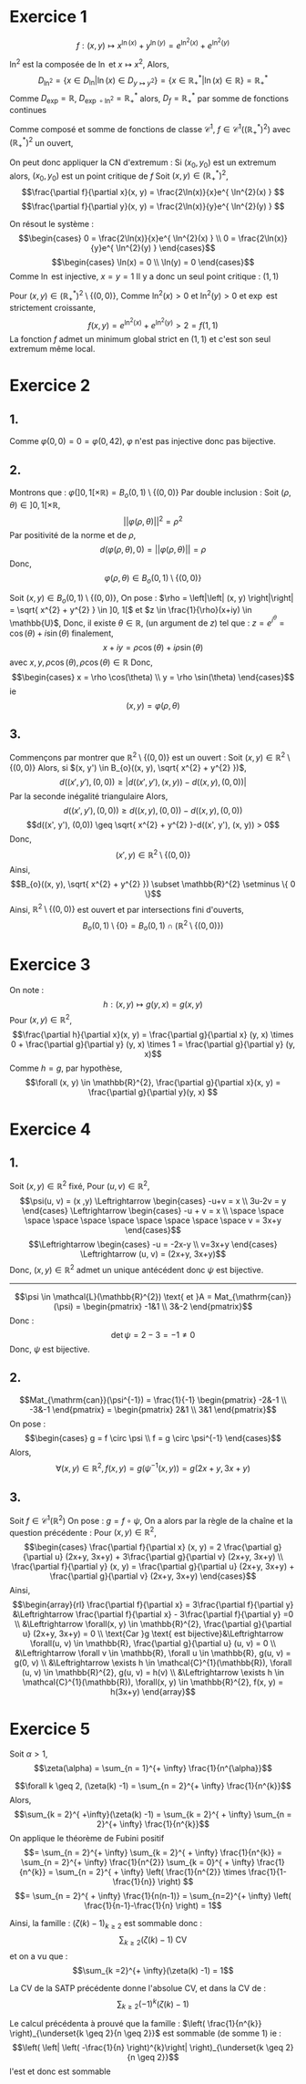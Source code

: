 # Exercice 1
$$f:(x, y) \mapsto x^{\ln(x)} + y^{\ln(y)} = e^{ \ln^{2}(x) }+e^{ \ln^{2}(y) }$$

$\ln^{2}$ est la composée de $\ln$ et $x \mapsto x^{2}$, 
Alors, 
$$D_{\ln^{2}} = \{ x \in D_{\ln} | \ln(x) \in D_{y \mapsto y^{2}} \}=\{ x \in \mathbb{R}_{+}^{*} | \ln(x) \in \mathbb{R} \} = \mathbb{R}^{*}_{+}$$
Comme $D_{\exp} = \mathbb{R}$, $D_{\exp \circ \ln^{2}} = \mathbb{R}^{*}_{+}$ alors, $D_{f} = \mathbb{R}_{+}^{*}$ par somme de fonctions continues

Comme composé et somme de fonctions de classe $\mathcal{C}^{1}$, $f \in \mathcal{C}^{1}((\mathbb{R}_{+}^{*})^{2})$ avec $(\mathbb{R}_{+}^{*})^{2}$ un ouvert, 

On peut donc appliquer la CN d'extremum : 
Si $(x_{0}, y_{0})$ est un extremum alors, $(x_{0}, y_{0})$ est un point critique de $f$
Soit $(x, y) \in (\mathbb{R}^{*}_{+})^{2}$, 
$$\frac{\partial f}{\partial x}(x, y) = \frac{2\ln(x)}{x}e^{ \ln^{2}(x) } $$
$$\frac{\partial f}{\partial y}(x, y) = \frac{2\ln(x)}{y}e^{ \ln^{2}(y) } $$

On résout le système : 
$$\begin{cases}
0 = \frac{2\ln(x)}{x}e^{ \ln^{2}(x) }  \\
0 = \frac{2\ln(x)}{y}e^{ \ln^{2}(y) } 
\end{cases}$$
$$\begin{cases}
\ln(x) = 0 \\
\ln(y) = 0
\end{cases}$$
Comme $\ln$ est injective, $x = y = 1$
Il y a donc un seul point critique : $(1, 1)$

Pour $(x, y) \in (\mathbb{R}^{*}_{+})^{2} \setminus \{ (0, 0) \}$, 
Comme $\ln^{2}(x)>0$ et $\ln^{2}(y)>0$ et $\exp$ est strictement croissante, 
$$f(x, y) = e^{ \ln^{2}(x) } + e^{ \ln^{2}(y) } > 2 = f(1, 1) $$
La fonction $f$ admet un minimum global strict en $(1, 1)$ et c'est son seul extremum même local. 

# Exercice 2
## 1.
Comme $\varphi(0, 0) = 0 = \varphi(0, 42)$, $\varphi$ n'est pas injective donc pas bijective. 

## 2.
Montrons que : $\varphi (]0, 1[ \times \mathbb{R}) = B_{o}(0, 1)\setminus \{ (0, 0) \}$
Par double inclusion : 
Soit $(\rho, \theta) \in ]0, 1[ \times \mathbb{R}$,
$$\left|\left| \varphi(\rho, \theta) \right|\right|^{2}= \rho^{2}$$
Par positivité de la norme et de $\rho$, 
$$d(\varphi(\rho, \theta), 0)=\left|\left| \varphi(\rho, \theta) \right|\right|= \rho$$
Donc, 
$$\varphi(\rho, \theta) \in B_{o}(0, 1) \setminus\{ (0, 0) \} $$

Soit $(x, y) \in B_{o}(0, 1) \setminus \{ (0, 0) \}$, 
On pose : $\rho = \left|\left| (x, y) \right|\right| = \sqrt{ x^{2} + y^{2} } \in ]0, 1[$
et $z \in \frac{1}{\rho}(x+iy) \in \mathbb{U}$, 
Donc, il existe $\theta \in \mathbb{R}$, (un argument de $z$)
tel que : $z = e^{ i^{\theta} } = \cos(\theta) + i\sin(\theta)$
finalement, 
$$x+iy = \rho \cos(\theta) + i \rho \sin(\theta)$$
avec $x, y, \rho \cos(\theta), \rho \cos(\theta) \in \mathbb{R}$
Donc,
$$\begin{cases}
x = \rho \cos(\theta) \\
y = \rho \sin(\theta)
\end{cases}$$
ie 
$$(x, y) = \varphi(\rho, \theta)$$

## 3.
Commençons par montrer que $\mathbb{R}^{2} \setminus \{ (0, 0) \}$ est un ouvert : 
Soit $(x, y) \in \mathbb{R}^{2} \setminus \{ (0, 0) \}$
Alors, si $(x, y') \in B_{o}((x, y), \sqrt{ x^{2} + y^{2} })$, 
$$d((x', y'), (0,0)) \geq \left| d((x', y'), (x, y))-d((x, y), (0, 0))\right|$$
Par la seconde inégalité triangulaire
Alors, 
$$d((x', y'), (0, 0))\geq d((x, y), (0, 0)) - d((x, y), (0, 0))$$
$$d((x', y'), (0,0)) \geq \sqrt{ x^{2} + y^{2} }-d((x', y'), (x, y)) > 0$$
Donc, 
$$(x', y) \in \mathbb{R}^{2} \setminus \{ (0, 0) \}$$
Ainsi, 
$$B_{o}((x, y), \sqrt{ x^{2} + y^{2} }) \subset \mathbb{R}^{2} \setminus \{ 0 \}$$
Ainsi, $\mathbb{R}^{2} \setminus \{ (0, 0) \}$ est ouvert
et par intersections fini d'ouverts,
$$B_{o}(0, 1) \setminus \{ 0 \} = B_{o}(0, 1) \cap (\mathbb{R}^{2} \setminus \{ (0, 0) \})$$

# Exercice 3
On note : 
$$h : (x, y) \mapsto g(y, x)=g(x, y)$$
Pour $(x, y) \in \mathbb{R}^{2}$, 
$$\frac{\partial h}{\partial x}(x, y) = \frac{\partial g}{\partial x} (y, x) \times 0 +  \frac{\partial g}{\partial y} (y, x) \times 1 = \frac{\partial g}{\partial y} (y, x)$$
Comme $h = g$, par hypothèse,
$$\forall (x, y) \in \mathbb{R}^{2}, \frac{\partial g}{\partial x}(x, y) = \frac{\partial g}{\partial y}(y, x)  $$

# Exercice 4
## 1.
Soit $(x, y) \in \mathbb{R}^{2}$ fixé, 
Pour $(u, v) \in \mathbb{R}^{2}$, 
$$\psi(u, v) = (x ,y) \Leftrightarrow \begin{cases}
-u+v = x \\
3u-2v = y
\end{cases} \Leftrightarrow \begin{cases}
-u + v = x \\
\space \space \space \space \space \space \space \space \space \space  v = 3x+y
\end{cases}$$
$$\Leftrightarrow \begin{cases}
-u = -2x-y \\
v=3x+y
\end{cases} \Leftrightarrow (u, v) = (2x+y, 3x+y)$$
Donc, $(x, y) \in \mathbb{R}^{2}$ admet un unique antécédent donc $\psi$ est bijective.
___
$$\psi \in \mathcal{L}(\mathbb{R}^{2}) \text{ et }A = Mat_{\mathrm{can}}(\psi) = \begin{pmatrix}
-1&1 \\
3&-2
\end{pmatrix}$$
Donc : 
$$\det \psi = 2-3 = -1 \neq 0$$
Donc, $\psi$ est bijective. 

## 2.
$$Mat_{\mathrm{can}}(\psi^{-1}) = \frac{1}{-1} \begin{pmatrix}
-2&-1 \\
-3&-1
\end{pmatrix} = \begin{pmatrix}
2&1 \\
3&1
\end{pmatrix}$$
On pose : 
$$\begin{cases}
g = f \circ \psi \\
f = g \circ \psi^{-1}
\end{cases}$$
Alors, 
$$\forall (x, y) \in \mathbb{R}^{2}, f(x, y) = g(\psi^{-1}(x, y)) = g(2x+y, 3x+y)$$

## 3.
Soit $f \in \mathcal{C}^{1}(\mathbb{R}^{2})$
On pose : $g = f \circ \psi$,
On a alors par la règle de la chaîne et la question précédente : 
Pour $(x, y) \in \mathbb{R}^{2}$, 
$$\begin{cases}
\frac{\partial f}{\partial x} (x, y) = 2 \frac{\partial g}{\partial u} (2x+y, 3x+y) + 3\frac{\partial g}{\partial v} (2x+y, 3x+y) \\
\frac{\partial f}{\partial y} (x, y) = \frac{\partial g}{\partial u} (2x+y, 3x+y) + \frac{\partial g}{\partial v} (2x+y, 3x+y)
\end{cases}$$
Ainsi, 
$$\begin{array}{rl}
\frac{\partial f}{\partial x} = 3\frac{\partial f}{\partial y} &\Leftrightarrow \frac{\partial f}{\partial x} - 3\frac{\partial f}{\partial y} =0 \\
&\Leftrightarrow \forall(x, y) \in \mathbb{R}^{2}, \frac{\partial g}{\partial u} (2x+y, 3x+y) = 0 \\
\text{Car }g \text{ est bijective}&\Leftrightarrow \forall(u, v) \in \mathbb{R}, \frac{\partial g}{\partial u} (u, v) = 0 \\
&\Leftrightarrow \forall v \in \mathbb{R}, \forall u \in \mathbb{R}, g(u, v) = g(0, v) \\
&\Leftrightarrow \exists h \in \mathcal{C}^{1}(\mathbb{R}), \forall (u, v) \in \mathbb{R}^{2}, g(u, v) = h(v) \\
&\Leftrightarrow \exists h \in \mathcal{C}^{1}(\mathbb{R}), \forall(x, y) \in \mathbb{R}^{2}, f(x, y) = h(3x+y)
\end{array}$$

# Exercice 5
Soit $\alpha > 1$, 
$$\zeta(\alpha) = \sum_{n = 1}^{+ \infty} \frac{1}{n^{\alpha}}$$

$$\forall k \geq 2, (\zeta(k) -1) = \sum_{n = 2}^{+ \infty} \frac{1}{n^{k}}$$
Alors, 
$$\sum_{k = 2}^{ +\infty}(\zeta(k) -1) = \sum_{k = 2}^{ + \infty} \sum_{n = 2}^{+ \infty} \frac{1}{n^{k}}$$
On applique le théorème de Fubini positif
$$= \sum_{n =  2}^{+ \infty} \sum_{k = 2}^{ + \infty} \frac{1}{n^{k}} = \sum_{n = 2}^{+ \infty} \frac{1}{n^{2}} \sum_{k = 0}^{ + \infty} \frac{1}{n^{k}} = \sum_{n = 2}^{ + \infty} \left( \frac{1}{n^{2}} \times \frac{1}{1-\frac{1}{n}} \right) $$
$$= \sum_{n = 2}^{ + \infty} \frac{1}{n(n-1)} = \sum_{n=2}^{+ \infty} \left( \frac{1}{n-1}-\frac{1}{n} \right) = 1$$

Ainsi, la famille : $(\zeta(k)-1)_{k \geq 2}$ est sommable donc : 
$$\sum_{k \geq 2} (\zeta(k) -1) \text{ CV}$$
et on a vu que : 
$$\sum_{k =2}^{+ \infty}(\zeta(k) -1) = 1$$

La CV de la SATP précédente donne l'absolue CV, et dans la CV de : 
$$\sum_{k \geq 2} (-1)^{k}(\zeta(k) -1)$$

Le calcul précédenta à prouvé que la famille : $\left( \frac{1}{n^{k}} \right)_{\underset{k \geq 2}{n \geq 2}}$
est sommable (de somme $1$) ie : 
$$\left( \left| \left( -\frac{1}{n} \right)^{k}\right| \right)_{\underset{k \geq 2}{n \geq 2}}$$
l'est et donc est sommable 
